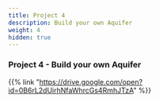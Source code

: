 ```yaml
---
title: Project 4
description: Build your own Aquifer
weight: 4
hidden: true
---
```


### Project 4 - Build your own Aquifer

{{% link "https://drive.google.com/open?id=0B6rL2dUirhNfaWhrcGs4RmhJTzA" %}}
